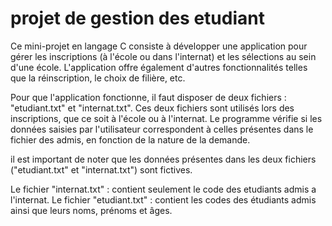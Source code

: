# projet de gestion des etudiant
Ce mini-projet en langage C consiste à développer une application pour gérer les inscriptions (à l'école ou dans l'internat) et les sélections au sein d'une école. L'application offre également d'autres fonctionnalités telles que la réinscription, le choix de filière, etc.

Pour que l'application fonctionne, il faut disposer de deux fichiers : "etudiant.txt" et "internat.txt". Ces deux fichiers sont utilisés lors des inscriptions, que ce soit à l'école ou à l'internat. Le programme vérifie si les données saisies par l'utilisateur correspondent à celles présentes dans le fichier des admis, en fonction de la nature de la demande.

il est important de noter que les données présentes dans les deux fichiers ("etudiant.txt" et "internat.txt") sont fictives.

Le fichier "internat.txt" : contient seulement le code des etudiants admis a l'internat.
Le fichier "etudiant.txt" : contient les codes des étudiants admis ainsi que leurs noms, prénoms et âges.
